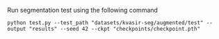 Run segmentation test using the following command

`python test.py --test_path "datasets/kvasir-seg/augmented/test" --output "results" --seed 42 --ckpt "checkpoints/checkpoint.pth"`